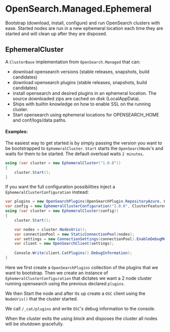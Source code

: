 # OpenSearch.Managed.Ephemeral

Bootstrap (download, install, configure) and run OpenSearch clusters with ease.
Started nodes are run in a new ephemeral location each time they are started and will clean up after they 
are disposed.


## EphemeralCluster 

A `ClusterBase` implementation from `OpenSearch.Managed` that can:

* download opensearch versions (stable releases, snapshots, build candidates)
* download opensearch plugins (stable releases, snapshots, build candidates)
* install opensearch and desired plugins in an ephemeral location. The source downloaded zips are cached
on disk (LocalAppData). 
* Ships with builtin knowledge on how to enable SSL on the running cluster.
* Start opensearch using ephemeral locations for OPENSEARCH_HOME and conf/logs/data paths.


#### Examples:

The easiest way to get started is by simply passing the version you want to be bootstrapped to `EphemeralCluster`.
`Start` starts the `OpenSearchNode`'s and waits for them to be started. The default overload waits `2 minutes`.

```csharp
using (var cluster = new EphemeralCluster("1.0.0"))
{
	cluster.Start();
}
```

If you want the full configuration possibilities inject a `EphemeralClusterConfiguration` instead:


```csharp
var plugins = new OpenSearchPlugins(OpenSearchPlugin.RepositoryAzure, OpenSearchPlugin.IngestAttachment);
var config = new EphemeralClusterConfiguration("1.0.0", ClusterFeatures.None, plugins, numberOfNodes: 2);
using (var cluster = new EphemeralCluster(config))
{
	cluster.Start();

	var nodes = cluster.NodesUris();
	var connectionPool = new StaticConnectionPool(nodes);
	var settings = new ConnectionSettings(connectionPool).EnableDebugMode();
	var client = new OpenSearchClient(settings);
				
	Console.Write(client.CatPlugins().DebugInformation);
}
```
Here we first create a `OpenSearchPlugins` collection of the plugins that we want to bootstrap.
Then we create an instance of `EphemeralClusterConfiguration` that dictates we want a 2 node cluster
running opensearch using the previous declared `plugins`.

We then Start the node and after its up create a `OSC` client using the `NodeUris()` that the cluster
started.

We call `/_cat/plugins` and write `OSC`'s debug information to the console.

When the cluster exits the using block and disposes the cluster all nodes will be shutdown gracefully.

